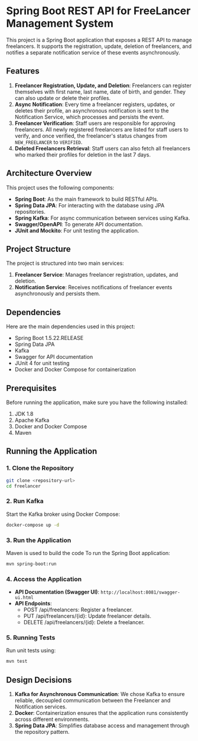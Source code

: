   # Spring Boot REST API for FreeLancer Management System
  
  This project is a Spring Boot application that exposes a REST API to manage freelancers.
  It supports the registration, update, deletion of freelancers, and notifies a separate notification service of
  these events asynchronously.
  
  ## Features
  
  1. **Freelancer Registration, Update, and Deletion**: Freelancers can register themselves with first name, last name, date of birth, and gender. They can also update or delete their profiles.
  2. **Async Notification**: Every time a freelancer registers, updates, or deletes their profile, an asynchronous notification is sent to the Notification Service, which processes and persists the event.
  3. **Freelancer Verification**: Staff users are responsible for approving freelancers. All newly registered freelancers are listed for staff users to verify, and once verified, the freelancer's status changes from `NEW_FREELANCER` to `VERIFIED`.
  4. **Deleted Freelancers Retrieval**: Staff users can also fetch all freelancers who marked their profiles for deletion in the last 7 days.
  
  ## Architecture Overview
  
  This project uses the following components:
  - **Spring Boot**: As the main framework to build RESTful APIs.
  - **Spring Data JPA**: For interacting with the database using JPA repositories.
  - **Spring Kafka**: For async communication between services using Kafka.
  - **Swagger/OpenAPI**: To generate API documentation.
  - **JUnit and Mockito**: For unit testing the application.
  
  ## Project Structure
  
  The project is structured into two main services:
  1. **Freelancer Service**: Manages freelancer registration, updates, and deletion.
  2. **Notification Service**: Receives notifications of freelancer events asynchronously and persists them.
  
  ## Dependencies
  
  Here are the main dependencies used in this project:
  - Spring Boot 1.5.22.RELEASE
  - Spring Data JPA
  - Kafka
  - Swagger for API documentation
  - JUnit 4 for unit testing
  - Docker and Docker Compose for containerization
  
  ## Prerequisites
  
  Before running the application, make sure you have the following installed:
  1. JDK 1.8
  2. Apache Kafka
  3. Docker and Docker Compose
  4. Maven
  
  ## Running the Application
  
  ### 1. Clone the Repository
  ```bash
  git clone <repository-url>
  cd freelancer
  ```
  
  ### 2. Run Kafka
  Start the Kafka broker using Docker Compose:
  ```bash
  docker-compose up -d
  ```
  
  ### 3. Run the Application
  Maven is used to build the code
  To run the Spring Boot application:
  ```bash
  mvn spring-boot:run
  ```
  
  ### 4. Access the Application
  - **API Documentation (Swagger UI)**: `http://localhost:8081/swagger-ui.html`
  - **API Endpoints**:
    - POST /api/freelancers: Register a freelancer.
    - PUT /api/freelancers/{id}: Update freelancer details.
    - DELETE /api/freelancers/{id}: Delete a freelancer.
  
  ### 5. Running Tests
  Run unit tests using:
  ```bash
  mvn test
  ```
  
  ## Design Decisions
  
  1. **Kafka for Asynchronous Communication**: We chose Kafka to ensure reliable, decoupled communication between the Freelancer and Notification services.
  2. **Docker**: Containerization ensures that the application runs consistently across different environments.
  3. **Spring Data JPA**: Simplifies database access and management through the repository pattern.
  

